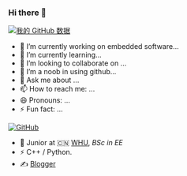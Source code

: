 ### Hi there 👋

<!--
**SongXiang0808/SongXiang0808** is a ✨ _special_ ✨ repository because its `README.md` (this file) appears on your GitHub profile.

Here are some ideas to get you started:

- 🔭 I’m currently working on ...
- 🌱 I’m currently learning ...
- 👯 I’m looking to collaborate on ...
- 🤔 I’m looking for help with ...
- 💬 Ask me about ...
- 📫 How to reach me: ...
- 😄 Pronouns: ...
- ⚡ Fun fact: ...
-->

[![我的 GitHub 数据](https://github-readme-stats.vercel.app/api?username=SongXiang0808)]()

- 🔭 I’m currently working on embedded software...
- 🌱 I’m currently learning... 
- 👯 I’m looking to collaborate on ...
- 🤔 I’m a noob in using github...
- 💬 Ask me about ...
- 📫 How to reach me: ...
- 😄 Pronouns: ...
- ⚡ Fun fact: ...



[![GitHub](https://img.shields.io/badge/dynamic/json?logo=github&label=GitHub&labelColor=495867&color=495867&query=%24.data.totalSubs&url=https%3A%2F%2Fapi.spencerwoo.com%2Fsubstats%2F%3Fsource%3Dgithub%26queryKey%3Dhayschan&style=flat-square)](https://github.com/SongXiang0808)


- 🍻 Junior at 🇨🇳 [WHU](https://www.whu.edu.cn), _BSc in EE_
- ⚡ C++ / Python.
- ✍️ [Blogger](https://songxiang.xyz)
